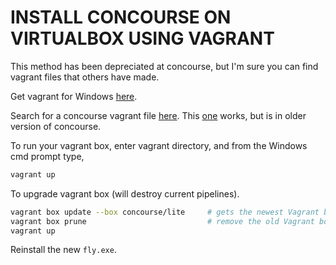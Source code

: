 # INSTALL CONCOURSE ON VIRTUALBOX USING VAGRANT

This method has been depreciated at concourse, but I'm sure you can
find vagrant files that others have made.

Get vagrant for Windows [here](https://www.vagrantup.com).

Search for a concourse vagrant file
[here](https://app.vagrantup.com/boxes/search).
This [one](https://app.vagrantup.com/concourse/boxes/lite) works,
but is in older version of concourse.

To run your vagrant box, enter vagrant directory, and from the
Windows cmd prompt type,

```bash
vagrant up
```

To upgrade vagrant box (will destroy current pipelines).

```bash
vagrant box update --box concourse/lite     # gets the newest Vagrant box
vagrant box prune                           # remove the old Vagrant boxes
vagrant up
```

Reinstall the new `fly.exe`.
